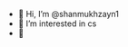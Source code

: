 - 👋 Hi, I’m @shanmukhzayn1
- 👀 I’m interested in cs
- 🌱 



<!---
shanmukhzayn1/shanmukhzayn1 is a ✨ special ✨ repository because its `README.md` (this file) appears on your GitHub profile.
You can click the Preview link to take a look at your changes.
--->
